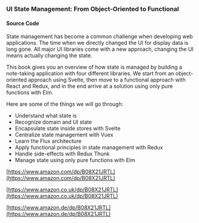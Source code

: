 ### UI State Management: From Object-Oriented to Functional
#### Source Code

State management has become a common challenge when developing web applications.
The time when we directly changed the UI for display data is long gone. All major UI libraries come with a new approach, changing the UI means actually changing the state.

This book gives you an overview of how state is managed by building a note-taking application with four different libraries. We start from an object-oriented approach using Svelte, then move to a functional approach with React and Redux, and in the end arrive at a solution using only pure functions with Elm.

Here are some of the things we will go through:

* Understand what state is
* Recognize domain and UI state
* Encapsulate state inside stores with Svelte
* Centralize state management with Vuex
* Learn the Flux architecture
* Apply functional principles in state management with Redux
* Handle side-effects with Redux Thunk
* Manage state using only pure functions with Elm


[https://www.amazon.com/dp/B08X21JRTL](https://www.amazon.com/dp/B08X21JRTL)

[https://www.amazon.co.uk/dp/B08X21JRTL](https://www.amazon.co.uk/dp/B08X21JRTL)

[https://www.amazon.de/dp/B08X21JRTL](https://www.amazon.de/dp/B08X21JRTL)
